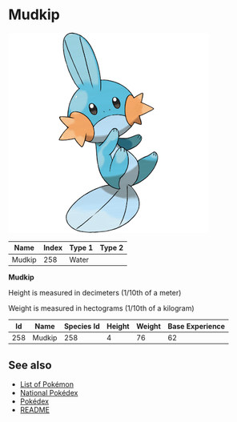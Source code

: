 # Mudkip


![Mudkip](images/258.png)

| **Name** | **Index** | **Type 1** | **Type 2** |
|----|----|----|----|
| Mudkip | 258 | Water  |  |

**Mudkip** 


Height is measured in decimeters (1/10th of a meter)

Weight is measured in hectograms (1/10th of a kilogram)

| **Id** | **Name** | **Species Id** | **Height** | **Weight** | **Base Experience** |
|--------|----------|----------------|------------|------------|---------------------|
| 258 | Mudkip | 258 | 4 | 76 | 62 |


## See also

- [List of Pokémon](../pokemon.md)
- [National Pokédex](../national_pokedex.md)
- [Pokédex](../pokedex.md)
- [README](../README.md)
